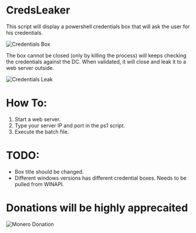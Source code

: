 # CredsLeaker
This script will display a powershell credentials box that will ask the user for his credentials.

![Credentials Box](https://raw.githubusercontent.com/Dviros/CredsLeaker/master/Screens/Box.png)

The box cannot be closed (only by killing the process) will keeps checking the credentials against the DC.
When validated, it will close and leak it to a web server outside.

![Credentials Leak](https://raw.githubusercontent.com/Dviros/CredsLeaker/master/Screens/Leak.png)

# How To:
1. Start a web server.
2. Type your server IP and port in the ps1 script.
3. Execute the batch file.

# TODO:
- Box title should be changed.
- Different windows versions has different credential boxes. Needs to be pulled from WINAPI.

# Donations will be highly apprecaited
![Monero Donation](https://i.imgur.com/AMK3OCh.png)
